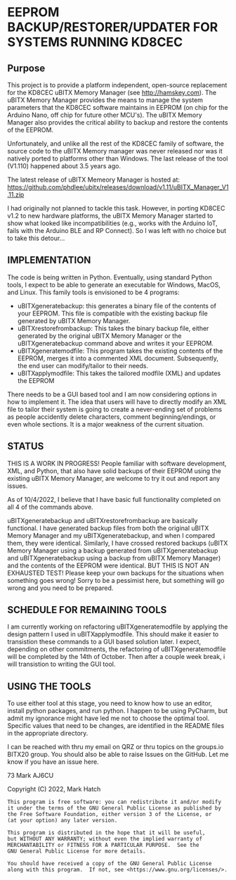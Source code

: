 # EEPROM BACKUP/RESTORER/UPDATER FOR SYSTEMS RUNNING KD8CEC

## Purpose
This project is to provide a platform independent, open-source replacement for the KD8CEC uBITX Memory Manager (see http://hamskey.com). The uBITX Memory Manager provides the means to manage the system parameters that the KD8CEC software maintains in EEPROM (on chip for the Arduino Nano, off chip for future other MCU's). The uBITX Memory Manager also provides the critical ability to backup and restore the contents of the EEPROM. 

Unfortunately, and unlike all the rest of the KD8CEC family of software, the source code to the uBITX Memory manager was never released nor was it natively ported to platforms other than Windows. The last release of the tool (V1.110) happened about 3.5 years ago. 

The latest release of uBITX Memeory Manager is hosted at:
https://github.com/phdlee/ubitx/releases/download/v1.11/uBITX_Manager_V1.11.zip

I had originally not planned to tackle this task. However, in porting KD8CEC v1.2 to new hardware platforms, the uBITX Memory Manager started to show what looked like incompatibilities (e.g., works with the Arduino IoT, fails with the Arduino BLE and RP Connect). So I was left with no choice but to take this detour...

## IMPLEMENTATION
The code is being written in Python. Eventually, using standard Python tools, I expect to be able to generate an executable for Windows, MacOS, and Linux. This family tools is envisioned to be 4 programs:

- uBITXgeneratebackup: this generates a binary file of the contents of your EEPROM. This file is compatible with the existing backup file generated by uBITX Memory Manager.
- uBITXrestorefrombackup: This takes the binary backup file, either generated by the original uBITX Memory Manager or the uBITXgeneratebackup command above and writes it your EEPROM.
- uBITXgeneratemodfile: This program takes the existing contents of the EEPROM, merges it into a commented XML document. Subsequently, the end user can modify/tailor to their needs.
- uBITXapplymodfile: This takes the tailored modfile (XML) and updates the EEPROM

There needs to be a GUI based tool and I am now considering options in how to implement it. The idea that users will have to directly modify an XML file to tailor their system is going to create a never-ending set of problems as people accidently delete characters, comment beginning/endings, or even whole sections. It is a major weakness of the current situation.

## STATUS
THIS IS A WORK IN PROGRESS! People familiar with software development, XML, and Python, that also have solid backups of their EEPROM using the existing uBITX Memory Manager, are welcome to try it out and report any issues.

As of 10/4/2022, I believe that I have basic full functionality completed on all 4 of the commands above. 

uBITXgeneratebackup and uBITXrestorefrombackup are basically functional. I have generated backup files from both the original uBITX Memory Manager and my uBITXgeneratebackup, and when I compared them, they were identical. Similarly, I have crossed restored backups (uBITX Memory Manager using a backup generated from uBITXgeneratebackup and uBITXgeneratebackup using a backup from uBITX Memory Manager) and the contents of the EEPROM were identical. BUT THIS IS NOT AN EXHAUSTED TEST! Please keep your own backups for the situations when something goes wrong! Sorry to be a pessimist here, but something will go wrong and you need to be prepared.


## SCHEDULE FOR REMAINING TOOLS
I am currently working on refactoring uBITXgeneratemodfile by applying the design pattern I used in uBITXapplymodfile. This should make it easier to transistion these commands to a GUI based solution later. I expect, depending on other commitments, the refactoring of uBITXgeneratemodfile will be completed by the 14th of October. Then after a couple week break, i will transistion to writing the GUI tool.  

## USING THE TOOLS
To use either tool at this stage, you need to know how to use an editor, install python packages, and run python. I happen to be using PyCharm, but admit my ignorance might have led me not to choose the optimal tool. Specific values that need to be changes, are identified in the README files in the appropriate directory.

I can be reached with thru my email on QRZ or thru topics on the groups.io BITX20 group. You should also be able to raise Issues on the GitHub. Let me know if you have an issue here.

73
Mark
AJ6CU  

Copyright (C) 2022,  Mark Hatch

    This program is free software: you can redistribute it and/or modify
    it under the terms of the GNU General Public License as published by
    the Free Software Foundation, either version 3 of the License, or
    (at your option) any later version.

    This program is distributed in the hope that it will be useful,
    but WITHOUT ANY WARRANTY; without even the implied warranty of
    MERCHANTABILITY or FITNESS FOR A PARTICULAR PURPOSE.  See the
    GNU General Public License for more details.

    You should have received a copy of the GNU General Public License
    along with this program.  If not, see <https://www.gnu.org/licenses/>.
